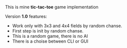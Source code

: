 This is mine **tic-tac-toe** game implementation

Version **1.0** features:
- Work only with 3x3 and 4x4 fields by random chanse.
- First step is init by random chanse.
- This is a random game, there is no AI
- There is a choise between CLI or GUI
